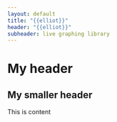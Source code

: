 ```yaml
---
layout: default
title: "{{elliot}}"
header: "{{elliot}}"
subheader: live graphing library
---
```


# My header

## My smaller header

This is content